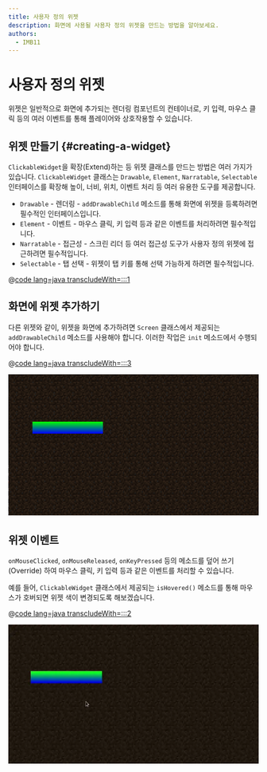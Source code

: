 ```yaml
---
title: 사용자 정의 위젯
description: 화면에 사용될 사용자 정의 위젯을 만드는 방법을 알아보세요.
authors:
  - IMB11
---
```


# 사용자 정의 위젯

위젯은 일반적으로 화면에 추가되는 렌더링 컴포넌트의 컨테이너로, 키 입력, 마우스 클릭 등의 여러 이벤트를 통해 플레이어와 상호작용할 수 있습니다.

## 위젯 만들기 {#creating-a-widget}

`ClickableWidget`을 확장(Extend)하는 등 위젯 클래스를 만드는 방법은 여러 가지가 있습니다. `ClickableWidget` 클래스는 `Drawable`, `Element`, `Narratable`, `Selectable` 인터페이스를 확장해 높이, 너비, 위치, 이벤트 처리 등 여러 유용한 도구를 제공합니다.

- `Drawable` - 렌더링 - `addDrawableChild` 메소드를 통해 화면에 위젯을 등록하려면 필수적인 인터페이스입니다.
- `Element` - 이벤트 - 마우스 클릭, 키 입력 등과 같은 이벤트를 처리하려면 필수적입니다.
- `Narratable` - 접근성 - 스크린 리더 등 여러 접근성 도구가 사용자 정의 위젯에 접근하려면 필수적입니다.
- `Selectable` - 탭 선택 - 위젯이 <kbd>탭</kbd> 키를 통해 선택 가능하게 하려면 필수적입니다.

@[code lang=java transcludeWith=:::1](@/reference/latest/src/client/java/com/example/docs/rendering/screens/CustomWidget.java)

## 화면에 위젯 추가하기

다른 위젯와 같이, 위젯을 화면에 추가하려면 `Screen` 클래스에서 제공되는 `addDrawableChild` 메소드를 사용해야 합니다. 이러한 작업은 `init` 메소드에서 수행되어야 합니다.

@[code lang=java transcludeWith=:::3](@/reference/latest/src/client/java/com/example/docs/rendering/screens/CustomScreen.java)

![화면에 표시되는 사용자 정의 위젯](/assets/develop/rendering/gui/custom-widget-example.png)

## 위젯 이벤트

`onMouseClicked`, `onMouseReleased`, `onKeyPressed` 등의 메소드를 덮어 쓰기(Override) 하여 마우스 클릭, 키 입력 등과 같은 이벤트를 처리할 수 있습니다.

예를 들어, `ClickableWidget` 클래스에서 제공되는 `isHovered()` 메소드를 통해 마우스가 호버되면 위젯 색이 변경되도록 해보겠습니다.

@[code lang=java transcludeWith=:::2](@/reference/latest/src/client/java/com/example/docs/rendering/screens/CustomWidget.java)

![호버 이벤트 예시](/assets/develop/rendering/gui/custom-widget-events.webp)
